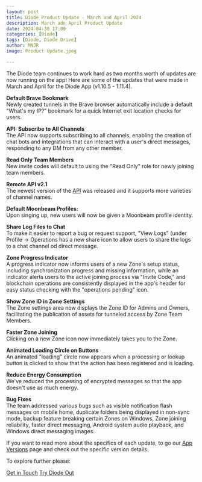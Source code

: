 ```yaml
---
layout: post
title: Diode Product Update - March and April 2024
description: March adn April Product Update
date: 2024-04-30 17:00
categories: [Diode]
tags: [Diode, Diode Drive]
author: MNJR
image: Product Update.jpeg

---
```

The Diode team continues to work hard as two months worth of updates are now running on the app! Here are some of the updates that were made in March and April for the Diode App (v1.10.5 - 1.11.4).

**Default Brave Bookmark** 
<br>
Newly created tunnels in the Brave browser automatically include a default "What's my IP?" bookmark for a quick Internet exit location checks for users.

**API: Subscribe to All Channels** 
<br>The API now supports subscribing to all channels, enabling the creation of chat bots and integrations that can interact with a user's direct messages, responding to any DM from any other member.

**Read Only Team Members** 
<br>New invite codes will default to using the "Read Only" role for newly joining team members.

**Remote API v2.1** 
<br>The newest version of the [API]([https://support.diode.io/article/u2888tkk38) was released and it supports more varieties of channel names.

**Default Moonbeam Profiles:** 
<br>Upon singing up, new users will now be given a Moonbeam profile identity. 

**Share Log Files to Chat**
<br>To make it easier to report a bug or request support, "View Logs" (under Profile -> Operations has a new share icon to allow users to share the logs to a chat channel od direct message. 

**Zone Progress Indicator**
<br>A progress indicator now informs users of a new Zone's setup status, including synchronization progress and missing information, while an indicator alerts users to the active joining process via "Invite Code," and blockchain operations are consistently displayed in the app's header for easy status checking with the "operations pending" icon. 

**Show Zone ID in Zone Settings** 
<br>The Zone settings area now displays the Zone ID for Admins and Owners, facilitating the publication of assets for tunneled access by Zone Team Members.

**Faster Zone Joining**
<br>Clicking on a new Zone icon now immediately takes you to the Zone.

**Animated Loading Circle on Buttons**
<br>An animated "loading" circle now appears when a processing or lookup button is clicked to show that the action has been registered and is loading.

**Reduce Energy Consumption** 
<br>We've reduced the processing of encrypted messages so that the app doesn't use as much energy.

**Bug Fixes** 
<br>
The team addressed various bugs such as visible notification flash messages on mobile home, duplicate folders being displayed in non-sync mode, backup feature breaking certain Zones on Windows, Zone joining reliability, faster direct messaging, Android system audio playback, and Windows direct messaging images. 

If you want to read more about the specifics of each update, to go our [App Versions](https://support.diode.io/category/9gss923s33-diode-app-updates-version) page and check out the specific version details.

To explore further please:
<div class="story__buttons">
  <a href="{{"https://contactdiode.paperform.co"}}" class="btn" target="">Get in Touch</a>
  <a href="#download-app" class="btn popup-open" target="">Try Diode Out</a>
</div>
